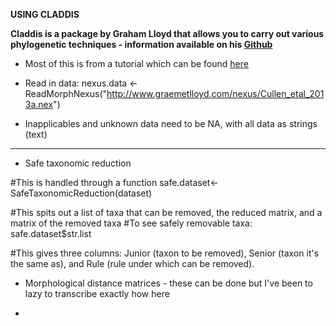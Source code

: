 **USING CLADDIS**

**Claddis is a package by Graham Lloyd that allows you to carry out various phylogenetic techniques - information available on his [Github](https://github.com/graemetlloyd/Claddis)**

* Most of this is from a tutorial which can be found [here](http://www.graemetlloyd.com/teaching/RE2014/disparity_and_rates.r)

* Read in data:
nexus.data <- ReadMorphNexus("http://www.graemetlloyd.com/nexus/Cullen_etal_2013a.nex")

* Inapplicables and unknown data need to be NA, with all data as strings (text)

***

* Safe taxonomic reduction

#This is handled through a function 
safe.dataset<-SafeTaxonomicReduction(dataset)

#This spits out a list of taxa that can be removed, the reduced matrix, and a matrix of the removed taxa
#To see safely removable taxa:
safe.dataset$str.list

#This gives three columns: Junior (taxon to be removed), Senior (taxon it's the same as), and Rule (rule under which can be removed).
						
						
* Morphological distance matrices - these can be done but I've been to lazy to transcribe exactly how here

* 